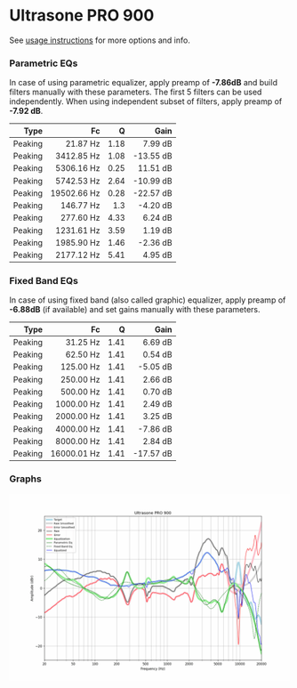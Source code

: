 # Ultrasone PRO 900
See [usage instructions](https://github.com/jaakkopasanen/AutoEq#usage) for more options and info.

### Parametric EQs
In case of using parametric equalizer, apply preamp of **-7.86dB** and build filters manually
with these parameters. The first 5 filters can be used independently.
When using independent subset of filters, apply preamp of **-7.92 dB**.

| Type    | Fc          |    Q | Gain      |
|--------:|------------:|-----:|----------:|
| Peaking | 21.87 Hz    | 1.18 | 7.99 dB   |
| Peaking | 3412.85 Hz  | 1.08 | -13.55 dB |
| Peaking | 5306.16 Hz  | 0.25 | 11.51 dB  |
| Peaking | 5742.53 Hz  | 2.64 | -10.99 dB |
| Peaking | 19502.66 Hz | 0.28 | -22.57 dB |
| Peaking | 146.77 Hz   | 1.3  | -4.20 dB  |
| Peaking | 277.60 Hz   | 4.33 | 6.24 dB   |
| Peaking | 1231.61 Hz  | 3.59 | 1.19 dB   |
| Peaking | 1985.90 Hz  | 1.46 | -2.36 dB  |
| Peaking | 2177.12 Hz  | 5.41 | 4.95 dB   |

### Fixed Band EQs
In case of using fixed band (also called graphic) equalizer, apply preamp of **-6.88dB**
(if available) and set gains manually with these parameters.

| Type    | Fc          |    Q | Gain      |
|--------:|------------:|-----:|----------:|
| Peaking | 31.25 Hz    | 1.41 | 6.69 dB   |
| Peaking | 62.50 Hz    | 1.41 | 0.54 dB   |
| Peaking | 125.00 Hz   | 1.41 | -5.05 dB  |
| Peaking | 250.00 Hz   | 1.41 | 2.66 dB   |
| Peaking | 500.00 Hz   | 1.41 | 0.70 dB   |
| Peaking | 1000.00 Hz  | 1.41 | 2.49 dB   |
| Peaking | 2000.00 Hz  | 1.41 | 3.25 dB   |
| Peaking | 4000.00 Hz  | 1.41 | -7.86 dB  |
| Peaking | 8000.00 Hz  | 1.41 | 2.84 dB   |
| Peaking | 16000.01 Hz | 1.41 | -17.57 dB |

### Graphs
![](./Ultrasone%20PRO%20900.png)